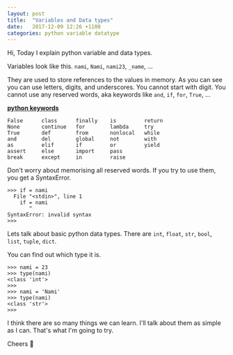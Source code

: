 ```yaml
---
layout: post
title:  "Variables and Data types"
date:   2017-12-09 12:26 +1100
categories: python variable datatype
---
```

Hi, Today I explain python variable and data types.

Variables look like this.
`nami`, `Nami`, `nami23`, `_name`, ...

They are used to store references to the values in memory.
As you can see you can use letters, digits, and underscores.
You cannot start with digit.
You cannot use any reserved words, aka keywords like `and`, `if`, `for`, `True`, ...

  [**python keywords**][python keywords]
  ```   
  False      class      finally    is         return
  None       continue   for        lambda     try
  True       def        from       nonlocal   while
  and        del        global     not        with
  as         elif       if         or         yield
  assert     else       import     pass
  break      except     in         raise
  ```

Don't worry about memorising all reserved words.
If you try to use them, you get a SyntaxError.

  ```python3
  >>> if = nami
    File "<stdin>", line 1
      if = nami
         ^
  SyntaxError: invalid syntax
  >>>
  ```

Lets talk about basic python data types.
There are `int`, `float`, `str`, `bool`, `list`, `tuple`, `dict`.

You can find out which type it is.
  ```python3
  >>> nami = 23
  >>> type(nami)
  <class 'int'>
  >>>
  >>> nami = 'Nami'
  >>> type(nami)
  <class 'str'>
  >>>
  ```
I think there are so many things we can learn. I'll talk about them as simple as I can.
That's what I'm going to try.

Cheers :beers:

[python keywords]: https://docs.python.org/3.5/reference/lexical_analysis.html
